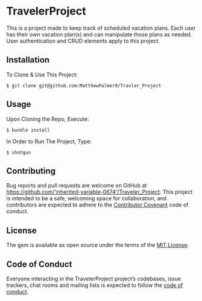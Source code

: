# TravelerProject

This is a project made to keep track of scheduled vacation plans. Each user has their own vacation plan(s)
and can manipulate those plans as needed. User authentication and CRUD elements apply to this project.

## Installation

To Clone & Use This Project:

    $ git clone git@github.com:MatthewPalmer9/Travler_Project

## Usage

Upon Cloning the Repo, Execute:

    $ bundle install

In Order to Run The Project, Type:

    $ shotgun

## Contributing

Bug reports and pull requests are welcome on GitHub at https://github.com/'inherited-variable-0674'/Traveler_Project. This project is intended to be a safe, welcoming space for collaboration, and contributors are expected to adhere to the [Contributor Covenant](http://contributor-covenant.org) code of conduct.

## License

The gem is available as open source under the terms of the [MIT License](https://opensource.org/licenses/MIT).

## Code of Conduct

Everyone interacting in the TravelerProject project’s codebases, issue trackers, chat rooms and mailing lists is expected to follow the [code of conduct](https://github.com/'inherited-variable-0674'/Traveler_Project/blob/master/CODE_OF_CONDUCT.md).
